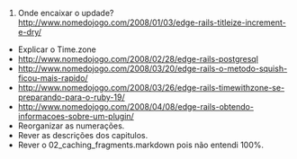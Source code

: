 1. Onde encaixar o updade? http://www.nomedojogo.com/2008/01/03/edge-rails-titleize-increment-e-dry/
* Explicar o Time.zone
* http://www.nomedojogo.com/2008/02/28/edge-rails-postgresql
* http://www.nomedojogo.com/2008/03/20/edge-rails-o-metodo-squish-ficou-mais-rapido/
* http://www.nomedojogo.com/2008/03/26/edge-rails-timewithzone-se-preparando-para-o-ruby-19/
* http://www.nomedojogo.com/2008/04/08/edge-rails-obtendo-informacoes-sobre-um-plugin/
* Reorganizar as numerações.
* Rever as descrições dos capitulos.
* Rever o 02\_caching\_fragments.markdown pois não entendi 100%.